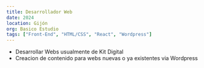 ```yaml
---
title: Desarrollador Web
date: 2024
location: Gijón
org: Basico Estudio
tags: ["Front-End", "HTML/CSS", "React", "Wordpress"]
---
```


- Desarrollar Webs usualmente de Kit Digital
- Creacion de contenido para webs nuevas o ya existentes via Wordpress
